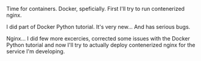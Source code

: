 Time for containers. Docker, speficially.
First I'll try to run contenerized nginx.

I did part of Docker Python tutorial. It's very new... And has serious bugs.

Nginx... I did few more excercies, corrected some issues with the Docker
Python tutorial and now I'll try to actually deploy contenerized nginx for
the service I'm developing.
